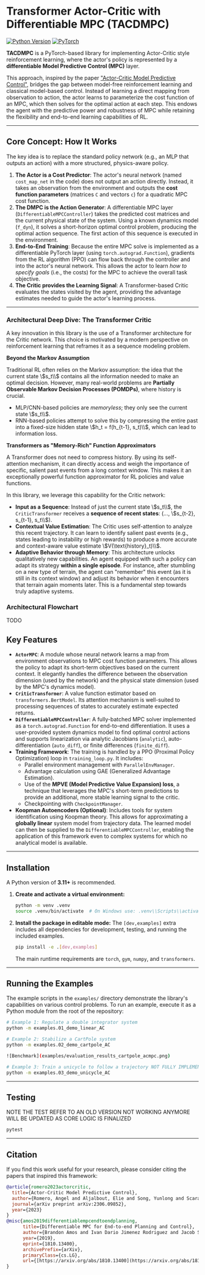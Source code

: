 # Transformer Actor-Critic with Differentiable MPC (TACDMPC)

[![Python Version](https://img.shields.io/badge/python-3.11+-blue.svg)](https://www.python.org/downloads/)
[![PyTorch](https://img.shields.io/badge/PyTorch-%23EE4C2C.svg?style=flat&logo=PyTorch&logoColor=white)](https://pytorch.org/)

**TACDMPC** is a PyTorch-based library for implementing Actor-Critic style reinforcement learning, where the actor's policy is represented by a **differentiable Model Predictive Control (MPC)** layer.

This approach, inspired by the paper ["Actor-Critic Model Predictive Control"](https://arxiv.org/abs/2306.09852), bridges the gap between model-free reinforcement learning and classical model-based control. Instead of learning a direct mapping from observation to action, the actor learns to parameterize the cost function of an MPC, which then solves for the optimal action at each step. This endows the agent with the predictive power and robustness of MPC while retaining the flexibility and end-to-end learning capabilities of RL.

---

## Core Concept: How It Works

The key idea is to replace the standard policy network (e.g., an MLP that outputs an action) with a more structured, physics-aware policy.

1.  **The Actor is a Cost Predictor**: The actor's neural network (named `cost_map_net` in the code) does not output an action directly. Instead, it takes an observation from the environment and outputs the **cost function parameters** (matrices `C` and vectors `c`) for a quadratic MPC cost function.
2.  **The DMPC is the Action Generator**: A differentiable MPC layer (`DifferentiableMPCController`) takes the predicted cost matrices and the current physical state of the system. Using a known dynamics model (`f_dyn`), it solves a short-horizon optimal control problem, producing the optimal action sequence. The first action of this sequence is executed in the environment.
3.  **End-to-End Training**: Because the entire MPC solve is implemented as a differentiable PyTorch layer (using `torch.autograd.Function`), gradients from the RL algorithm (PPO) can flow back through the controller and into the actor's neural network. This allows the actor to learn *how to specify goals* (i.e., the costs) for the MPC to achieve the overall task objective.
4.  **The Critic provides the Learning Signal**: A Transformer-based Critic evaluates the states visited by the agent, providing the advantage estimates needed to guide the actor's learning process.

---

### Architectural Deep Dive: The Transformer Critic

A key innovation in this library is the use of a Transformer architecture for the Critic network. This choice is motivated by a modern perspective on reinforcement learning that reframes it as a sequence modeling problem.

**Beyond the Markov Assumption**

Traditional RL often relies on the Markov assumption: the idea that the current state \\$s_t\\$ contains all the information needed to make an optimal decision. However, many real-world problems are **Partially Observable Markov Decision Processes (POMDPs)**, where history is crucial.

* MLP/CNN-based policies are *memoryless*; they only see the current state \\$s_t\\$.
* RNN-based policies attempt to solve this by compressing the entire past into a fixed-size hidden state \\$h_t = f(h_{t-1}, s_t)\\$, which can lead to information loss.

**Transformers as "Memory-Rich" Function Approximators**

A Transformer does not need to compress history. By using its self-attention mechanism, it can directly access and weigh the importance of specific, salient past events from a long context window. This makes it an exceptionally powerful function approximator for RL policies and value functions.

In this library, we leverage this capability for the Critic network:

* **Input as a Sequence**: Instead of just the current state \\$s_t\\$, the `CriticTransformer` receives a **sequence of recent states**: (..., \\$s_{t-2}, s_{t-1}, s_t\\$).
* **Contextual Value Estimation**: The Critic uses self-attention to analyze this recent trajectory. It can learn to identify salient past events (e.g., states leading to instability or high rewards) to produce a more accurate and context-aware value estimate \\$V(\text{history}_t)\\$.
* **Adaptive Behavior through Memory**: This architecture unlocks qualitatively new capabilities. An agent equipped with such a policy can adapt its strategy **within a single episode**. For instance, after stumbling on a new type of terrain, the agent can "remember" this event (as it is still in its context window) and adjust its behavior when it encounters that terrain again moments later. This is a fundamental step towards truly adaptive systems.

### Architectural Flowchart
TODO
## Key Features

* **`ActorMPC`**: A module whose neural network learns a map from environment observations to MPC cost function parameters. This allows the policy to adapt its short-term objectives based on the current context. It elegantly handles the difference between the observation dimension (used by the network) and the physical state dimension (used by the MPC's dynamics model).
* **`CriticTransformer`**: A value function estimator based on `transformers.BertModel`. Its attention mechanism is well-suited to processing sequences of states to accurately estimate expected returns.
* **`DifferentiableMPCController`**: A fully-batched MPC solver implemented as a `torch.autograd.Function` for end-to-end differentiation. It uses a user-provided system dynamics model to find optimal control actions and supports linearization via analytic Jacobians (`analytic`), auto-differentiation (`auto_diff`), or finite differences (`finite_diff`).
* **Training Framework**: The training is handled by a PPO (Proximal Policy Optimization) loop in `training_loop.py`. It includes:
    * Parallel environment management with `ParallelEnvManager`.
    * Advantage calculation using GAE (Generalized Advantage Estimation).
    * Use of the **MPVE (Model Predictive Value Expansion) loss**, a technique that leverages the MPC's short-term predictions to provide an additional, more stable learning signal to the critic.
    * Checkpointing with `CheckpointManager`.
* **Koopman Autoencoders (Optional)**: Includes tools for system identification using Koopman theory. This allows for approximating a **globally linear** system model from trajectory data. The learned model can then be supplied to the `DifferentiableMPCController`, enabling the application of this framework even to complex systems for which no analytical model is available.

---

## Installation

A Python version of **3.11+** is recommended.

1.  **Create and activate a virtual environment:**
    ```bash
    python -m venv .venv
    source .venv/bin/activate  # On Windows use: .venv\\Scripts\\activate
    ```

2.  **Install the package in editable mode:**
    The `[dev,examples]` extra includes all dependencies for development, testing, and running the included examples.
    ```bash
    pip install -e .[dev,examples]
    ```
    The main runtime requirements are `torch`, `gym`, `numpy`, and `transformers`.

---

## Running the Examples 

The example scripts in the `examples/` directory demonstrate the library's capabilities on various control problems. To run an example, execute it as a Python module from the root of the repository:

```bash
# Example 1: Regulate a double integrator system
python -m examples.01_demo_linear_AC

# Example 2: Stabilize a CartPole system
python -m examples.02_demo_cartpole_AC

![Benchmark](examples/evaluation_results_cartpole_acmpc.png)

# Example 3: Train a unicycle to follow a trajectory NOT FULLY IMPLEMENTED 
python -m examples.03_demo_unicycle_AC
```

---

## Testing
NOTE THE TEST REFER TO AN OLD VERSION NOT WORKING ANYMORE WILL BE UPDATED AS CORE LOGIC IS FINALIZED
```bash
pytest
```

---

## Citation

If you find this work useful for your research, please consider citing the papers that inspired this framework:

```bibtex
@article{romero2023actorcritic,
  title={Actor-Critic Model Predictive Control},
  author={Romero, Angel and Aljalbout, Elie and Song, Yunlong and Scaramuzza, Davide},
  journal={arXiv preprint arXiv:2306.09852},
  year={2023}
}
@misc{amos2019differentiablempcendtoendplanning,
      title={Differentiable MPC for End-to-end Planning and Control}, 
      author={Brandon Amos and Ivan Dario Jimenez Rodriguez and Jacob Sacks and Byron Boots and J. Zico Kolter},
      year={2019},
      eprint={1810.13400},
      archivePrefix={arXiv},
      primaryClass={cs.LG},
      url={[https://arxiv.org/abs/1810.13400](https://arxiv.org/abs/1810.13400)}, 
}
```
